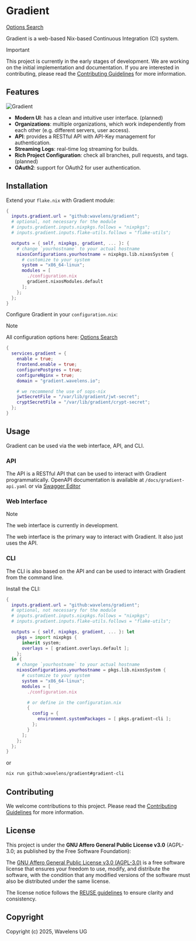 # Gradient

[Options Search](https://wavelens.github.io/gradient-search)

Gradient is a web-based Nix-based Continuous Integration (CI) system.

> [!IMPORTANT]
> This project is currently in the early stages of development. We are working on the initial implementation and documentation. If you are interested in contributing, please read the [Contributing Guidelines](CONTRIBUTING.md) for more information.

## Features

![Gradient](./docs/gradient.png)

- **Modern UI**: has a clean and intuitive user interface. (planned)
- **Organizations**: multiple organizations, which work independently from each other (e.g. different servers, user access).
- **API**: provides a RESTful API with API-Key management for authentication.
- **Streaming Logs**: real-time log streaming for builds.
- **Rich Project Configuration**: check all branches, pull requests, and tags. (planned)
- **OAuth2**: support for OAuth2 for user authentication.

## Installation

Extend your `flake.nix` with Gradient module:

```nix
{
  inputs.gradient.url = "github:wavelens/gradient";
  # optional, not necessary for the module
  # inputs.gradient.inputs.nixpkgs.follows = "nixpkgs";
  # inputs.gradient.inputs.flake-utils.follows = "flake-utils";

  outputs = { self, nixpkgs, gradient, ... }: {
    # change `yourhostname` to your actual hostname
    nixosConfigurations.yourhostname = nixpkgs.lib.nixosSystem {
      # customize to your system
      system = "x86_64-linux";
      modules = [
        ./configuration.nix
        gradient.nixosModules.default
      ];
    };
  };
}
```

Configure Gradient in your `configuration.nix`:

> [!NOTE]
> All configuration options here: [Options Search](https://wavelens.github.io/gradient-search)

```nix
{
  services.gradient = {
    enable = true;
    frontend.enable = true;
    configurePostgres = true;
    configureNginx = true;
    domain = "gradient.wavelens.io";

    # we recommend the use of sops-nix
    jwtSecretFile = "/var/lib/gradient/jwt-secret";
    cryptSecretFile = "/var/lib/gradient/crypt-secret";
  };
}
```

## Usage
Gradient can be used via the web interface, API, and CLI.

### API

The API is a RESTful API that can be used to interact with Gradient programmatically.
OpenAPI documentation is available at `/docs/gradient-api.yaml` or via [Swagger Editor](https://petstore.swagger.io/?url=https://raw.githubusercontent.com/wavelens/gradient/master/docs/gradient-api.yaml)

### Web Interface

> [!NOTE]
> The web interface is currently in development.

The web interface is the primary way to interact with Gradient. It also just uses the API.

### CLI

The CLI is also based on the API and can be used to interact with Gradient from the command line.

Install the CLI:

```nix
{
  inputs.gradient.url = "github:wavelens/gradient";
  # optional, not necessary for the module
  # inputs.gradient.inputs.nixpkgs.follows = "nixpkgs";
  # inputs.gradient.inputs.flake-utils.follows = "flake-utils";

  outputs = { self, nixpkgs, gradient, ... }: let
    pkgs = import nixpkgs {
      inherit system;
      overlays = [ gradient.overlays.default ];
    };
  in {
    # change `yourhostname` to your actual hostname
    nixosConfigurations.yourhostname = pkgs.lib.nixosSystem {
      # customize to your system
      system = "x86_64-linux";
      modules = [
        ./configuration.nix

        # or define in the configuration.nix
        {
          config = {
            environment.systemPackages = [ pkgs.gradient-cli ];
          };
        }
      ];
    };
  };
}
```

or

```sh
nix run github:wavelens/gradient#gradient-cli
```


## Contributing

We welcome contributions to this project. Please read the [Contributing Guidelines](CONTRIBUTING.md) for more information.

## License

This project is under the **GNU Affero General Public License v3.0** (AGPL-3.0; as published by the Free Software Foundation):

The [GNU Affero General Public License v3.0 (AGPL-3.0)](./LICENSE) is a free software license that ensures your freedom to use, modify, and distribute the software, with the condition that any modified versions of the software must also be distributed under the same license.

The license notice follows the [REUSE guidelines](https://reuse.software/) to ensure clarity and consistency.

## Copyright

Copyright (c) 2025, Wavelens UG
